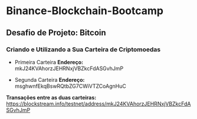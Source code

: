 # Binance-Blockchain-Bootcamp

## Desafio de Projeto: Bitcoin
### Criando e Utilizando a Sua Carteira de Criptomoedas

- Primeira Carteira
**Endereço:**  mkJ24KVAhorzJEHRNxjVBZkcFdASGvhJmP<br>

- Segunda Carteira
**Endereço:**  msghwnfEkqBswRQtbZG7CWiVTZCoAgnHuC<br>

**Transações entre as duas carteiras:**<br>
https://blockstream.info/testnet/address/mkJ24KVAhorzJEHRNxjVBZkcFdASGvhJmP
